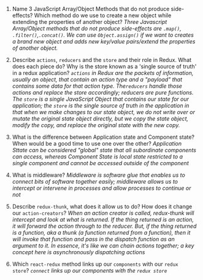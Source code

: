 1.  Name 3 JavaScript Array/Object Methods that do not produce side-effects? Which method do we use to create a new object while extending the properties of another object?
*Three Javascript Array/Object methods that do not produce side-effects are `.map()`, `.filter()`,`.concat()`. We can use `Object.assign()` if we want to creates a brand new object and  adds new key/value pairs/extend the properties of another object.*

1.  Describe `actions`, `reducers` and the `store` and their role in Redux. What does each piece do? Why is the store known as a 'single source of truth' in a redux application?
*`actions` in Redux are the packets of information, usually an object, that contain an action type and a "payload" that contains some data for that action type. The`reducers` handle those actions and replace the store accordingly; reducers are pure functions. The `store` is a single JavaScript Object that contains our state for our application; the `store` is the single source of truth in the application in that when we make changes to our state object, we do not write over or mutate the original state object directly, but we copy the state object, modify the copy, and replace the original state with the new copy.*

1.  What is the difference between Application state and Component state? When would be a good time to use one over the other?
*Application Sttate can be considered "global" state that all subordinate components can access, whereas Component State is local state restricted to a single component and cannot be accessed outside of the component*

1.  What is middleware?
*Middleware is software glue that enables us to connect bits of software together easily; middleware allows us to intercept or intervene in processes and allow processes to continue or not*

1.  Describe `redux-thunk`, what does it allow us to do? How does it change our `action-creators`?
*When an action creator is called, redux-thunk will intercept and look at what is returned. If the thing returned is an action, it will forward the action through to the reducer. But, if the thing returned is a function, aka a thunk (a function returned from a function), then it will invoke that function and pass in the dispatch function as an argument to it. In essence, it's like we can chain actions together; a key concept here is asynchronously dispatching actions*

1.  Which `react-redux` method links up our `components` with our `redux store`?
*`connect` links up our components with the `redux store`*
